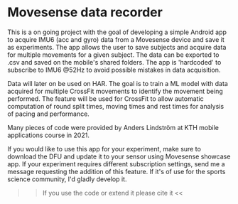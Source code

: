 # Movesense data recorder
This is a on going project with the goal of developing a simple Android app to acquire IMU6 (acc and gyro) data from a Movesense device and save it as experiments. The app allows the user to save subjects and acquire data for multiple movements for a given subject. The data can be exported to .csv and saved on the mobile's shared folders. The app is 'hardcoded' to subscribe to IMU6 @52Hz to avoid possible mistakes in data acquisition.

Data will later on be used on HAR. The goal is to train a ML model with data acquired for multiple CrossFit movements to identify the movement being performed. The feature will be used for CrossFit to allow automatic computation of round split times, moving times and rest times for analysis of pacing and performance.

Many pieces of code were provided by Anders Lindström at KTH mobile applications course in 2021.

If you would like to use this app for your experiment, make sure to download the DFU and update it to your sensor using Movesense showcase app. If your experiment requires different subscription settings, send me a message requesting the addition of this feature. If it's of use for the sports science community, I'd gladly develop it.

 >> If you use the code or extend it please cite it <<
